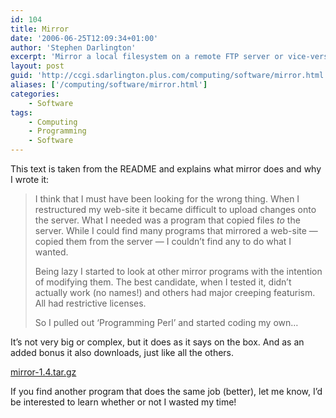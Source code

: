```yaml
---
id: 104
title: Mirror
date: '2006-06-25T12:09:34+01:00'
author: 'Stephen Darlington'
excerpt: 'Mirror a local filesystem on a remote FTP server or vice-versa with this software.'
layout: post
guid: 'http://ccgi.sdarlington.plus.com/computing/software/mirror.html'
aliases: ['/computing/software/mirror.html']
categories:
    - Software
tags:
    - Computing
    - Programming
    - Software
---
```


This text is taken from the README and explains what mirror does and why I wrote it:

> I think that I must have been looking for the wrong thing. When I restructured my web-site it became difficult to upload changes onto the server. What I needed was a program that copied files *to* the server. While I could find many programs that mirrored a web-site — copied them from the server — I couldn’t find any to do what I wanted.
> 
> Being lazy I started to look at other mirror programs with the intention of modifying them. The best candidate, when I tested it, didn’t actually work (no names!) and others had major creeping featurism. All had restrictive licenses.
> 
> So I pulled out ‘Programming Perl’ and started coding my own…

It’s not very big or complex, but it does as it says on the box. And as an added bonus it also downloads, just like all the others.

[mirror-1.4.tar.gz](/wp-content/mirror-1.4.tar.gz)

If you find another program that does the same job (better), let me know, I’d be interested to learn whether or not I wasted my time!